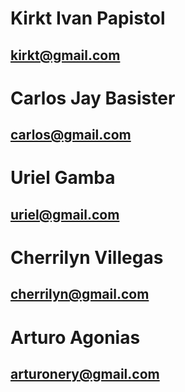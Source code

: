 # Kirkt Ivan Papistol
## kirkt@gmail.com

# Carlos Jay Basister
## carlos@gmail.com

# Uriel Gamba
## uriel@gmail.com

# Cherrilyn Villegas
## cherrilyn@gmail.com

# Arturo Agonias
## arturonery@gmail.com
